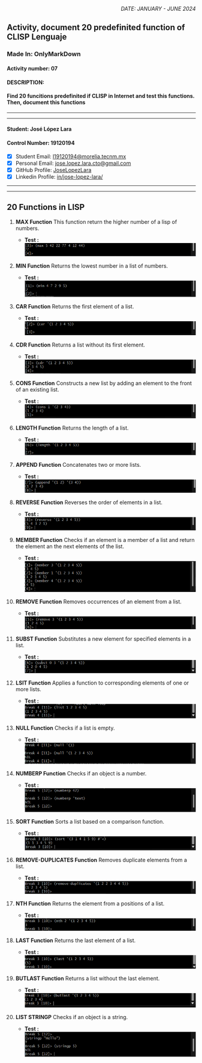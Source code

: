 <p style="text-align: right;"><em>DATE: JANUARY - JUNE 2024</em></p>

## **Activity, document 20 predefinited function of CLISP Lenguaje**

### Made In: OnlyMarkDown

#### Activity number: 07

#### **DESCRIPTION:**

#### Find 20 funcitions predefinited if CLISP in Internet and test this functions. Then, document this functions

________________________________________________________
________________________________________________________

#### Student: José López Lara

#### Control Number: 19120194

* [x] Student Email: <l19120194@morelia.tecnm.mx>
* [x] Personal Email: <jose.lopez.lara.cto@gmail.com>
* [x] GitHub Profile: [JoseLopezLara](https://github.com/JoseLopezLara)
* [x] Linkedin Profile: [in/jose-lopez-lara/](https://www.linkedin.com/in/jose-lopez-lara/)

________________________________________________________
________________________________________________________

## **20 Functions in LISP**

1. **MAX Function**
This function return the higher number of a lisp of numbers.
    * **Test :**
![image](testMAX.png)

2. **MIN Function**
Returns the lowest number in a list of numbers.
    * **Test :**
![image](testMIN.png)

3. **CAR Function**
Returns the first element of a list.
    * **Test :**
![image](testCAR.png)

4. **CDR Function**
Returns a list without its first element.
    * **Test :**
![image](testCDR.png)

5. **CONS Function**
Constructs a new list by adding an element to the front of an existing list.
    * **Test :**
![image](testCONS.png)

6. **LENGTH Function**
Returns the length of a list.
    * **Test :**
![image](testLENGTH.png)

7. **APPEND Function**
Concatenates two or more lists.
    * **Test :**
![image](testAPPEND.png)

8. **REVERSE Function**
Reverses the order of elements in a list.
    * **Test :**
![image](testREVERSE.png)

9. **MEMBER Function**
Checks if an element is a member of a list and return the element an the next elements of the list.
    * **Test :**
![image](testMEMBER.png)

10. **REMOVE Function**
Removes occurrences of an element from a list.
    * **Test :**
![image](testREMOVE.png)

11. **SUBST Function**
Substitutes a new element for specified elements in a list.
    * **Test :**
![image](testSUBST.png)

12. **LSIT Function**
Applies a function to corresponding elements of one or more lists.
    * **Test :**
![image](testLIST.png)

13. **NULL Function**
Checks if a list is empty.
    * **Test :**
![image](testNULL.png)

14. **NUMBERP Function**
Checks if an object is a number.
    * **Test :**
![image](testNUMBERP.png)

15. **SORT Function**
Sorts a list based on a comparison function.
    * **Test :**
![image](testSORT.png)

16. **REMOVE-DUPLICATES Function**
Removes duplicate elements from a list.
    * **Test :**
![image](testREMOVE-DUPLICATES.png)

17. **NTH Function**
Returns the element from a positions of a list.
    * **Test :**
![image](testNTH.png)

18. **LAST Function**
Returns the last element of a list.
    * **Test :**
![image](testLAST.png)

19. **BUTLAST Function**
Returns a list without the last element.
    * **Test :**
![image](testBUTLAST.png)

20. **LIST STRINGP**
Checks if an object is a string.
    * **Test :**
![image](testSTRINGP.png)
